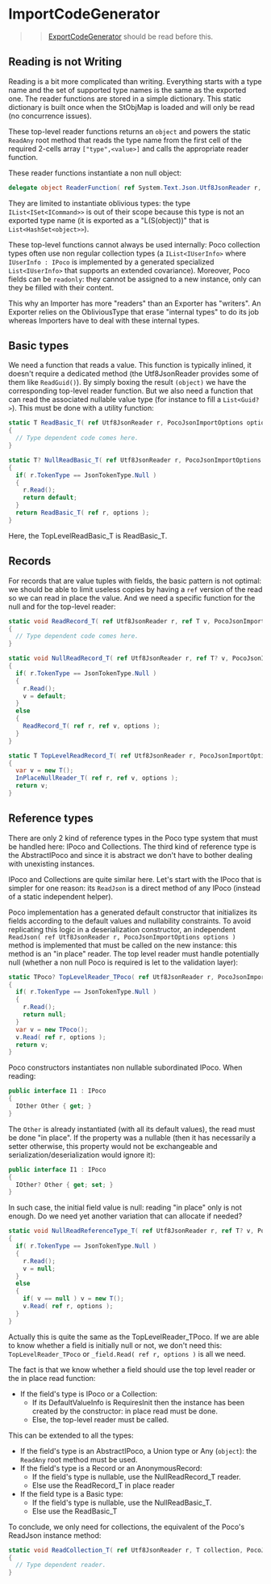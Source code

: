 # ImportCodeGenerator

>> [ExportCodeGenerator](../Export/README.md) should be read before this.

## Reading is not Writing

Reading is a bit more complicated than writing. Everything starts with a type name and the set of supported
type names is the same as the exported one. The reader functions are stored in a simple dictionary.
This static dictionary is built once when the StObjMap is loaded and will only be read (no concurrence issues).
 
These top-level reader functions returns an `object` and powers the static `ReadAny` root method that
reads the type name from the first cell of the required 2-cells array `["type",<value>]` and calls the
appropriate reader function.

These reader functions instantiate a non null object:
```csharp
delegate object ReaderFunction( ref System.Text.Json.Utf8JsonReader r, CK.Poco.Exc.Json.Export.PocoJsonImportOptions options );
```
They are limited to instantiate oblivious types: the type `IList<ISet<ICommand>>` is out of their scope because this
type is not an exported type name (it is exported as a "L(S(object))" that is `List<HashSet<object>>`).

These top-level functions cannot always be used internally: Poco collection types often use non regular collection
types (a `IList<IUserInfo>` where `IUserInfo : IPoco` is implemented by a generated specialized `List<IUserInfo>`
that supports an extended covariance). Moreover, Poco fields can be `readonly`: they cannot be assigned to a new instance,
only can they be filled with their content.

This why an Importer has more "readers" than an Exporter has "writers". An Exporter relies on the ObliviousType that
erase "internal types" to do its job whereas Importers have to deal with these internal types.

## Basic types
We need a function that reads a value. This function is typically inlined, it doesn't require
a dedicated method (the Utf8JsonReader provides some of them like `ReadGuid()`). By simply boxing the result `(object)`
we have the corresponding top-level reader function.
But we also need a function that can read the associated nullable value type (for instance to fill a `List<Guid?>`). This
must be done with a utility function:

```csharp
static T ReadBasic_T( ref Utf8JsonReader r, PocoJsonImportOptions options )
{
  // Type dependent code comes here.
}

static T? NullReadBasic_T( ref Utf8JsonReader r, PocoJsonImportOptions options )
{
  if( r.TokenType == JsonTokenType.Null )
  {
    r.Read();
    return default;
  }
  return ReadBasic_T( ref r, options );
}
```
Here, the TopLevelReadBasic_T is ReadBasic_T.

## Records
For records that are value tuples with fields, the basic pattern is not optimal: we should be able to limit
useless copies by having a `ref` version of the read so we can read in place the value. And we need a specific
function for the null and for the top-level reader:

```csharp
static void ReadRecord_T( ref Utf8JsonReader r, ref T v, PocoJsonImportOptions options )
{
  // Type dependent code comes here.
}

static void NullReadRecord_T( ref Utf8JsonReader r, ref T? v, PocoJsonImportOptions options )
{
  if( r.TokenType == JsonTokenType.Null )
  {
    r.Read();
    v = default;
  }
  else
  {
    ReadRecord_T( ref r, ref v, options );
  }
}

static T TopLevelReadRecord_T( ref Utf8JsonReader r, PocoJsonImportOptions options )
{
  var v = new T();
  InPlaceNullReader_T( ref r, ref v, options );
  return v;
}
```

## Reference types

There are only 2 kind of reference types in the Poco type system that must be handled here:
IPoco and Collections. The third kind of reference type is the AbstractIPoco and since it is
abstract we don't have to bother dealing with unexisting instances.

IPoco and Collections are quite similar here. Let's start with the IPoco that is simpler for one
reason: its `ReadJson` is a direct method of any IPoco (instead of a static independent helper).

Poco implementation has a generated default constructor that initializes its fields according to the
default values and nullability constraints. To avoid replicating this logic in a deserialization
constructor, an independent `ReadJson( ref Utf8JsonReader r, PocoJsonImportOptions options )`
method is implemented that must be called on the new instance: this method is an "in place" reader.
The top level reader must handle potentially null (whether a non null Poco is required is let to the
validation layer):

```csharp
static TPoco? TopLevelReader_TPoco( ref Utf8JsonReader r, PocoJsonImportOptions options )
{
  if( r.TokenType == JsonTokenType.Null )
  {
    r.Read();
    return null;
  }
  var v = new TPoco();
  v.Read( ref r, options );
  return v;
}
```

Poco constructors instantiates non nullable subordinated IPoco. When reading:

```csharp
public interface I1 : IPoco
{
  IOther Other { get; } 
}
```

The `Other` is already instantiated (with all its default values), the read must be done "in place".
If the property was a nullable (then it has necessarily a setter otherwise, this property would not be exchangeable
and serialization/deserialization would ignore it):

```csharp
public interface I1 : IPoco
{
  IOther? Other { get; set; } 
}
```

In such case, the initial field value is null: reading "in place" only is not enough.
Do we need yet another variation that can allocate if needed?

```csharp
static void NullReadReferenceType_T( ref Utf8JsonReader r, ref T? v, PocoJsonImportOptions options )
{
  if( r.TokenType == JsonTokenType.Null )
  {
    r.Read();
    v = null;
  }
  else
  {
    if( v == null ) v = new T();
    v.Read( ref r, options );
  }
}
```

Actually this is quite the same as the TopLevelReader_TPoco. If we are able to know whether a field
is initially null or not, we don't need this: `TopLevelReader_TPoco` or `_field.Read( ref r, options )`
is all we need.

The fact is that we know whether a field should use the top level reader or the in place read function:
- If the field's type is IPoco or a Collection:
  - If its DefaultValueInfo is RequiresInit then the instance has been created by the constructor: in place read
    must be done.
  - Else, the top-level reader must be called.

This can be extended to all the types:
- If the field's type is an AbstractIPoco, a Union type or Any (`object`): the `ReadAny` root method must be used.
- If the field's type is a Record or an AnonymousRecord:
  - If the field's type is nullable, use the NullReadRecord_T reader.
  - Else use the ReadRecord_T in place reader
- If the field type is a Basic type:
  -  If the field's type is nullable, use the NullReadBasic_T.
  -  Else use the ReadBasic_T

To conclude, we only need for collections, the equivalent of the Poco's ReadJson instance method:

```csharp
static void ReadCollection_T( ref Utf8JsonReader r, T collection, PocoJsonImportOptions options )
{
  // Type dependent reader.
}
```


